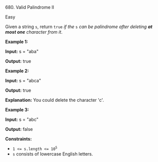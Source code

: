 ﻿680\. Valid Palindrome II

Easy

Given a string `s`, return `true` _if the_ `s` _can be palindrome after deleting **at most one** character from it_.

**Example 1:**

**Input:** s = "aba"

**Output:** true

**Example 2:**

**Input:** s = "abca"

**Output:** true

**Explanation:** You could delete the character 'c'.

**Example 3:**

**Input:** s = "abc"

**Output:** false

**Constraints:**

*   <code>1 <= s.length <= 10<sup>5</sup></code>
*   `s` consists of lowercase English letters.
